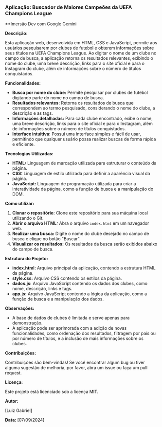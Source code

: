 ### **Aplicação: Buscador de Maiores Campeões da UEFA Champions League**
**Imersão Dev com Google Gemini

**Descrição:**

Esta aplicação web, desenvolvida em HTML, CSS e JavaScript, permite aos usuários pesquisarem por clubes de futebol e obterem informações sobre seus títulos na UEFA Champions League. Ao digitar o nome de um clube no campo de busca, a aplicação retorna os resultados relevantes, exibindo o nome do clube, uma breve descrição, links para o site oficial e para o Instagram do clube, além de informações sobre o número de títulos conquistados.

**Funcionalidades:**

* **Busca por nome do clube:** Permite pesquisar por clubes de futebol digitando parte do nome no campo de busca.
* **Resultados relevantes:** Retorna os resultados de busca que correspondem ao termo pesquisado, considerando o nome do clube, a descrição e as tags.
* **Informações detalhadas:** Para cada clube encontrado, exibe o nome, uma breve descrição, links para o site oficial e para o Instagram, além de informações sobre o número de títulos conquistados.
* **Interface intuitiva:** Possui uma interface simples e fácil de usar, permitindo que qualquer usuário possa realizar buscas de forma rápida e eficiente.

**Tecnologias Utilizadas:**

* **HTML:** Linguagem de marcação utilizada para estruturar o conteúdo da página.
* **CSS:** Linguagem de estilo utilizada para definir a aparência visual da página.
* **JavaScript:** Linguagem de programação utilizada para criar a interatividade da página, como a função de busca e a manipulação do DOM.

**Como utilizar:**

1. **Clonar o repositório:** Clone este repositório para sua máquina local utilizando o Git.
2. **Abrir o arquivo HTML:** Abra o arquivo `index.html` em um navegador web.
3. **Realizar uma busca:** Digite o nome do clube desejado no campo de busca e clique no botão "Buscar".
4. **Visualizar os resultados:** Os resultados da busca serão exibidos abaixo do campo de busca.

**Estrutura do Projeto:**

* **index.html:** Arquivo principal da aplicação, contendo a estrutura HTML da página.
* **style.css:** Arquivo CSS contendo os estilos da página.
* **dados.js:** Arquivo JavaScript contendo os dados dos clubes, como nome, descrição, links e tags.
* **app.js:** Arquivo JavaScript contendo a lógica da aplicação, como a função de busca e a manipulação dos dados.

**Observações:**

* A base de dados de clubes é limitada e serve apenas para demonstração.
* A aplicação pode ser aprimorada com a adição de novas funcionalidades, como ordenação dos resultados, filtragem por país ou por número de títulos, e a inclusão de mais informações sobre os clubes.

**Contribuições:**

Contribuições são bem-vindas! Se você encontrar algum bug ou tiver alguma sugestão de melhoria, por favor, abra um issue ou faça um pull request.

**Licença:**

Este projeto está licenciado sob a licença MIT.

**Autor:**

[Luiz Gabriel]

**Data:** [07/09/2024]

